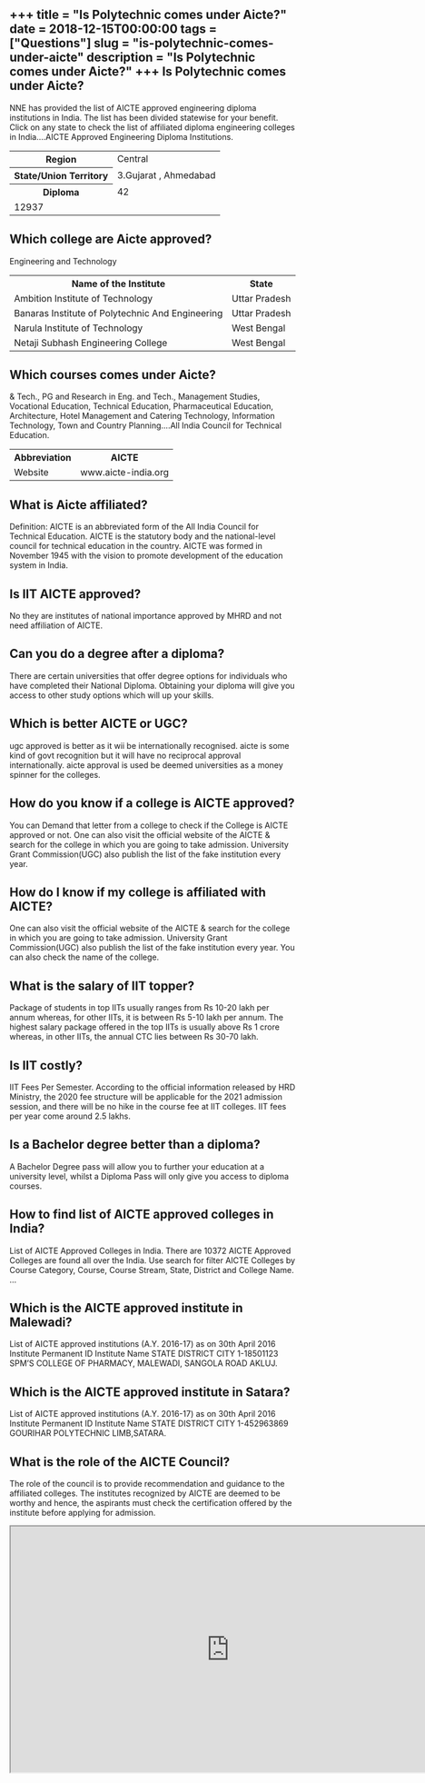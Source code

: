 +++
title = "Is Polytechnic comes under Aicte?"
date = 2018-12-15T00:00:00
tags = ["Questions"]
slug = "is-polytechnic-comes-under-aicte"
description = "Is Polytechnic comes under Aicte?"
+++
Is Polytechnic comes under Aicte?
---------------------------------

NNE has provided the list of AICTE approved engineering diploma institutions in India. The list has been divided statewise for your benefit. Click on any state to check the list of affiliated diploma engineering colleges in India….AICTE Approved Engineering Diploma Institutions.

<table><tr><th>Region</th><td>Central</td></tr><tr><th>State/Union Territory</th><td>3.Gujarat , Ahmedabad</td></tr><tr><th>Diploma</th><td>42</td></tr><tr><td>12937</td></tr></table>

Which college are Aicte approved?
---------------------------------

Engineering and Technology

<table><tr><th>Name of the Institute</th><th>State</th></tr><tr><td>Ambition Institute of Technology</td><td>Uttar Pradesh</td></tr><tr><td>Banaras Institute of Polytechnic And Engineering</td><td>Uttar Pradesh</td></tr><tr><td>Narula Institute of Technology</td><td>West Bengal</td></tr><tr><td>Netaji Subhash Engineering College</td><td>West Bengal</td></tr></table>

Which courses comes under Aicte?
--------------------------------

&amp; Tech., PG and Research in Eng. and Tech., Management Studies, Vocational Education, Technical Education, Pharmaceutical Education, Architecture, Hotel Management and Catering Technology, Information Technology, Town and Country Planning….All India Council for Technical Education.

<table><tr><th>Abbreviation</th><th>AICTE</th></tr><tr><td>Website</td><td>www.aicte-india.org</td></tr></table>

What is Aicte affiliated?
-------------------------

Definition: AICTE is an abbreviated form of the All India Council for Technical Education. AICTE is the statutory body and the national-level council for technical education in the country. AICTE was formed in November 1945 with the vision to promote development of the education system in India.

Is IIT AICTE approved?
----------------------

No they are institutes of national importance approved by MHRD and not need affiliation of AICTE.

Can you do a degree after a diploma?
------------------------------------

There are certain universities that offer degree options for individuals who have completed their National Diploma. Obtaining your diploma will give you access to other study options which will up your skills.

Which is better AICTE or UGC?
-----------------------------

ugc approved is better as it wii be internationally recognised. aicte is some kind of govt recognition but it will have no reciprocal approval internationally. aicte approval is used be deemed universities as a money spinner for the colleges.

How do you know if a college is AICTE approved?
-----------------------------------------------

You can Demand that letter from a college to check if the College is AICTE approved or not. One can also visit the official website of the AICTE &amp; search for the college in which you are going to take admission. University Grant Commission(UGC) also publish the list of the fake institution every year.

How do I know if my college is affiliated with AICTE?
-----------------------------------------------------

One can also visit the official website of the AICTE &amp; search for the college in which you are going to take admission. University Grant Commission(UGC) also publish the list of the fake institution every year. You can also check the name of the college.

What is the salary of IIT topper?
---------------------------------

Package of students in top IITs usually ranges from Rs 10-20 lakh per annum whereas, for other IITs, it is between Rs 5-10 lakh per annum. The highest salary package offered in the top IITs is usually above Rs 1 crore whereas, in other IITs, the annual CTC lies between Rs 30-70 lakh.

Is IIT costly?
--------------

IIT Fees Per Semester. According to the official information released by HRD Ministry, the 2020 fee structure will be applicable for the 2021 admission session, and there will be no hike in the course fee at IIT colleges. IIT fees per year come around 2.5 lakhs.

Is a Bachelor degree better than a diploma?
-------------------------------------------

A Bachelor Degree pass will allow you to further your education at a university level, whilst a Diploma Pass will only give you access to diploma courses.

How to find list of AICTE approved colleges in India?
-----------------------------------------------------

List of AICTE Approved Colleges in India. There are 10372 AICTE Approved Colleges are found all over the India. Use search for filter AICTE Colleges by Course Category, Course, Course Stream, State, District and College Name. …

Which is the AICTE approved institute in Malewadi?
--------------------------------------------------

List of AICTE approved institutions (A.Y. 2016-17) as on 30th April 2016 Institute Permanent ID Institute Name STATE DISTRICT CITY 1-18501123 SPM’S COLLEGE OF PHARMACY, MALEWADI, SANGOLA ROAD AKLUJ.

Which is the AICTE approved institute in Satara?
------------------------------------------------

List of AICTE approved institutions (A.Y. 2016-17) as on 30th April 2016 Institute Permanent ID Institute Name STATE DISTRICT CITY 1-452963869 GOURIHAR POLYTECHNIC LIMB,SATARA.

What is the role of the AICTE Council?
--------------------------------------

The role of the council is to provide recommendation and guidance to the affiliated colleges. The institutes recognized by AICTE are deemed to be worthy and hence, the aspirants must check the certification offered by the institute before applying for admission.

<iframe allow="accelerometer; autoplay; clipboard-write; encrypted-media; gyroscope; picture-in-picture" allowfullscreen="" class="__youtube_prefs__  epyt-is-override  no-lazyload" data-no-lazy="1" data-origheight="433" data-origwidth="770" data-skipgform_ajax_framebjll="" height="433" id="_ytid_87983" loading="lazy" src="https://www.youtube.com/embed/3vUG8oUN-LE?enablejsapi=1&autoplay=0&cc_load_policy=0&cc_lang_pref=&iv_load_policy=1&loop=0&modestbranding=0&rel=1&fs=1&playsinline=0&autohide=2&theme=dark&color=red&controls=1&" title="YouTube player" width="770"></iframe>
